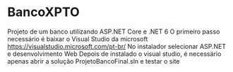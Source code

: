 # BancoXPTO
Projeto de um banco utilizando ASP.NET Core e .NET 6
O primeiro passo necessário é baixar o Visual Studio da microsoft https://visualstudio.microsoft.com/pt-br/
No instalador selecionar ASP.NET e desenvolvimento Web
Depois de instalado o visual studio, é necessário apenas abrir a solução ProjetoBancoFinal.sln e testar o site
